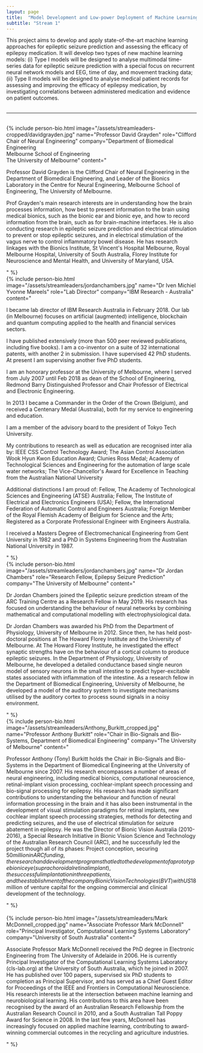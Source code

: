```yaml
---
layout: page
title:  "Model Development and Low-power Deployment of Machine Learning for Epileptic Seizure Prediction"
subtitle: "Stream 1"
---
```

This project aims to develop and apply state-of-the-art machine learning approaches for epileptic seizure prediction and assessing the efficacy of epilepsy medication.  It will develop two types of new machine learning models: (i) Type I models will be designed to analyse multimodal time-series data for epileptic seizure prediction with a special focus on recurrent neural network models and EEG, time of day, and movement tracking data; (ii) Type II models will be designed to analyse medical patient records for assessing and improving the efficacy of epilepsy medication, by investigating correlations between administered medication and evidence on patient outcomes.
<br><br>
<hr>
<br>
{% include person-bio.html
image="/assets/streamleaders-cropped/davidgrayden.jpg"
name="Professor David Grayden"
role="Clifford Chair of Neural Engineering"
company="Department of Biomedical Engineering<br>Melbourne School of Engineering<br>The University of Melbourne"
content="<p>Professor David Grayden is the Clifford Chair of Neural Engineering in the Department of Biomedical Engineering, and Leader of the Bionics Laboratory in the Centre for Neural Engineering, Melbourne School of Engineering, The University of Melbourne.</p>
<p>Prof Grayden&#39;s main research interests are in understanding how the brain processes information, how best to present information to the brain using medical bionics, such as the bionic ear and bionic eye, and how to record information from the brain, such as for brain-machine interfaces. He is also conducting research in epileptic seizure prediction and electrical stimulation to prevent or stop epileptic seizures, and in electrical stimulation of the vagus nerve to control inflammatory bowel disease. He has research linkages with the Bionics Institute, St Vincent&#39;s Hospital Melbourne, Royal Melbourne Hospital, University of South Australia, Florey Institute for Neuroscience and Mental Health, and University of Maryland, USA.</p>"
%}
<br>
{% include person-bio.html
image="/assets/streamleaders/jordanchambers.jpg"
name="Dr Iven Michiel Yvonne Mareels"
role="Lab Director"
company="IBM Research - Australia"
content="<p>I became lab director of IBM Research Australia in February 2018. Our lab (in Melbourne) focuses on artificial (augmented) intelligence, blockchain and quantum computing applied to the health and financial services sectors.</p><p>I have published extensively (more than 500 peer reviewed publications, including five books). I am a co-inventor on a suite of 32 international patents, with another 2 in submission. I have supervised 42 PhD students. At present I am supervising another five PhD students.</p><p>I am an honorary professor at the University of Melbourne, where I served from July 2007 until Feb 2018 as dean of the School of Engineering, Redmond Barry Distinguished Professor and Chair Professor of Electrical and Electronic Engineering.</p><p>In 2013 I became a Commander in the Order of the Crown (Belgium), and received a Centenary Medal (Australia), both for my service to engineering and education.</p><p>I am a member of the advisory board to the president of Tokyo Tech University.</p><p>My contributions to research as well as education are recognised inter alia by: IEEE CSS Control Technology Award; The Asian Control Association Wook Hyun Kwon Education Award; Clunies Ross Medal; Academy of Technological Sciences and Engineering for the automation of large scale water networks; The Vice-Chancellor's Award for Excellence in Teaching from the Australian National University</p><p>Additional distinctions I am proud of: Fellow, The Academy of Technological Sciences and Engineering (ATSE) Australia; Fellow, The Institute of Electrical and Electronics Engineers (USA); Fellow, the International Federation of Automatic Control and Engineers Australia; Foreign Member of the Royal Flemish Academy of Belgium for Science and the Arts; Registered as a Corporate Professional Engineer with Engineers Australia.</p><p>I received a Masters Degree of Electromechanical Engineering from Gent University in 1982 and a PhD in Systems Engineering from the Australian National University in 1987.</p>"
%}
<br>
{% include person-bio.html
image="/assets/streamleaders/jordanchambers.jpg"
name="Dr Jordan Chambers"
role="Research Fellow, Epilepsy Seizure Prediction"
company="The University of Melbourne"
content="<p>Dr Jordan Chambers joined the Epileptic seizure prediction stream of the ARC Training Centre as a Research Fellow in May 2019. His research has focused on understanding the behaviour of neural networks by combining mathematical and computational modelling with electrophysiological data.</p><p>
  
Dr Jordan Chambers was awarded his PhD from the Department of Physiology, University of Melbourne in 2012. Since then, he has held post-doctoral positions at The Howard Florey Institute and the University of Melbourne. At The Howard Florey Institute, he investigated the effect synaptic strengths have on the behaviour of a cortical column to produce epileptic seizures. In the Department of Physiology, University of Melbourne, he developed a detailed conductance based single neuron model of sensory neurons in the small intestine to predict hyper-excitable states associated with inflammation of the intestine. As a research fellow in the Department of Biomedical Engineering, University of Melbourne, he developed a model of the auditory system to investigate mechanisms utilised by the auditory cortex to process sound signals in a noisy environment.</p>"
%}
<br>
{% include person-bio.html
image="/assets/streamleaders/Anthony_Burkitt_cropped.jpg"
name="Professor Anthony Burkitt"
role="Chair in Bio-Signals and Bio-Systems, Department of Biomedical Engineering"
company="The University of Melbourne"
content="<p>Professor Anthony (Tony) Burkitt holds the Chair in Bio-Signals and Bio-Systems in the Department of Biomedical Engineering at the University of Melbourne since 2007. His research encompasses a number of areas of neural engineering, including medical bionics, computational neuroscience, retinal-implant vision processing, cochlear-implant speech processing and bio-signal processing for epilepsy. His research has made significant contributions to understanding the behaviour and function of neural information processing in the brain and it has also been instrumental in the development of visual stimulation paradigms for retinal implants, new cochlear implant speech processing strategies, methods for detecting and predicting seizures, and the use of electrical stimulation for seizure abatement in epilepsy. He was the Director of Bionic Vision Australia (2010-2016), a Special Research Initiative in Bionic Vision Science and Technology of the Australian Research Council (ARC), and he successfully led the project though all of its phases: Project conception, securing $50million in ARC funding, the research and development programs that led to the development of a prototype bionic eye (suprachoroidal retinal implant), the successful implantation in three patients, and the establishment of the company Bionic Vision Technologies (BVT) with US$18million of venture capital for the ongoing commercial and clinical development of the technology.</p>"
%}
<br><br>
{% include person-bio.html
image="/assets/streamleaders/Mark McDonnell_cropped.jpg"
name="Associate Professor Mark McDonnell"
role="Principal Investigator, Computational Learning Systems Laboratory"
company="University of South Australia"
content="<p>Associate Professor Mark McDonnell received the PhD degree in Electronic Engineering from The University of Adelaide in 2006. He is currently Principal Investigator of the Computational Learning Systems Laboratory (cls-lab.org) at the University of South Australia, which he joined in 2007. He has published over 100 papers, supervised six PhD students to completion as Principal Supervisor, and has served as a Chief Guest Editor for Proceedings of the IEEE and Frontiers in Computational Neuroscience. His research interests lie at the intersection between machine learning and neurobiological learning. His contributions to this area have been recognised by the award of an Australian Research Fellowship from the Australian Research Council in 2010, and a South Australian Tall Poppy Award for Science in 2008. In the last few years, McDonnell has increasingly focused on applied machine learning, contributing to award-winning commercial outcomes in the recycling and agriculture industries.</p>"
%}
<br>
